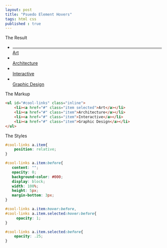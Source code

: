 ```yaml
---
layout: post
title: "Psuedo Element Hovers"
tags: html css
published : true
---
```



The Result

<style type="text/css">
	#cool-links	a.item{
		position: relative;
	}

	#cool-links	a.item:before{
	   content: "";
	   opacity: 0;
	   background-color: #000;
	   display: block;
	   width: 100%;
	   height: 5px;
	   margin-bottom: 3px;
	}

	#cool-links	a.item:hover:before,
	#cool-links	a.item.selected:hover:before{
		 opacity: 1;

	}

	#cool-links	a.item.selected:before{
		opacity: .25;
	}
</style>
<div class="well">
<ul id="cool-links" class="inline">
	<li><a href="javascript:void(0)" class="item selected">Art</a></li>
	<li><a href="javascript:void(0)" class="item">Architecture</a></li>
	<li><a href="javascript:void(0)" class="item">Interactive</a></li>
	<li><a href="javascript:void(0)" class="item">Graphic Design</a></li>
</ul>
</div>
The Markup

~~~~~html
<ul id="#cool-links" class="inline">
	<li><a href="#" class="item selected">Art</a></li>
	<li><a href="#" class="item">Architecture</a></li>
	<li><a href="#" class="item">Interactive</a></li>
	<li><a href="#" class="item">Graphic Design</a></li>
</ul>
~~~~~

The Styles

~~~~css
#cool-links	a.item{
	position: relative;
}

#cool-links	a.item:before{
   content: "";
   opacity: 0;
   background-color: #000;
   display: block;
   width: 100%;
   height: 5px;
   margin-bottom: 3px;
}

#cool-links	a.item:hover:before,
#cool-links	a.item.selected:hover:before{
	 opacity: 1;
}

#cool-links	a.item.selected:before{
	opacity: .25;
}
~~~~